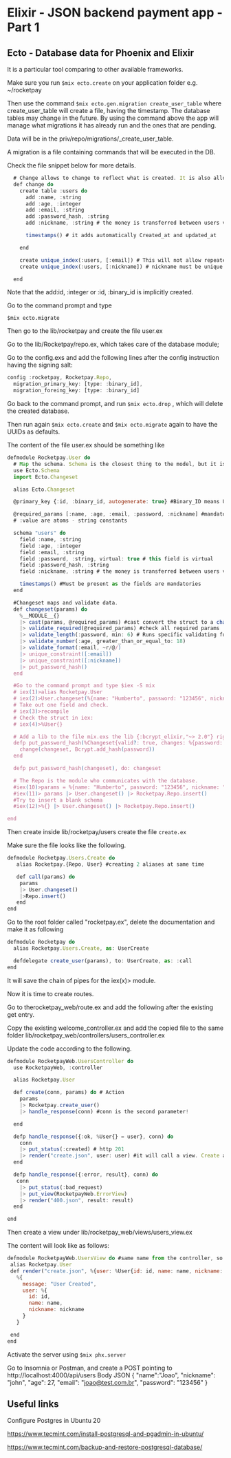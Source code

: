 # Elixir - JSON backend payment app - Part 1

## Ecto - Database data for Phoenix and Elixir

It is a particular tool comparing to other available frameworks.

Make sure you run `$mix ecto.create` on your application folder e.g. ~/rocketpay

Then use the command `$mix ecto.gen.migration create_user_table` where create_user_table will create a file, having the timestamp. The database tables may change in the future.
By using the command above the app will manage what migrations it has already run and the ones that are pending.

Data will be in the priv/repo/migrations/<timestamp>_create_user_table.

A migration is a file containing commands that will be executed in the DB.

Check the file snippet below for more details.

```javascript
  # Change allows to change to reflect what is created. It is also allow rollbacks
  def change do
    create table :users do
      add :name, :string
      add :age, :integer
      add :email, :string
      add :password_hash, :string
      add :nickname, :string # the money is transferred between users via nickname

      timestamps() # it adds automatically Created_at and updated_at

    end

    create unique_index(:users, [:email]) # This will not allow repeated emails
    create unique_index(:users, [:nickname]) # nickname must be unique as well.

  end

```
Note that the add:id, :integer or :id, :binary_id is implicitly created.

Go to the command prompt and type

`$mix ecto.migrate`

Then go to the lib/rocketpay and create the file user.ex

Go to the lib/Rocketpay/repo.ex, which takes care of the database module;

Go to the config.exs and add the following lines after the config instruction having the signing salt:

```javascript
config :rocketpay, Rocketpay.Repo,
  migration_primary_key: [type: :binary_id],
  migration_foreing_key: [type: :binary_id]
```

Go back to the command prompt, and run `$mix ecto.drop` , which will delete the created database.

Then run again `$mix ecto.create` and `$mix ecto.migrate` again to have the UUIDs as defaults.

The content of the file user.ex should be something like
```javascript
defmodule Rocketpay.User do
  # Map the schema. Schema is the closest thing to the model, but it is only data mapping here.any()
  use Ecto.Schema
  import Ecto.Changeset

  alias Ecto.Changeset

  @primary_key {:id, :binary_id, autogenerate: true} #Binary_ID means UUID.

  @required_params [:name, :age, :email, :password, :nickname] #mandatory fields
  # :value are atoms - string constants

  schema "users" do
    field :name, :string
    field :age, :integer
    field :email, :string
    field :password, :string, virtual: true # this field is virtual
    field :password_hash, :string
    field :nickname, :string # the money is transferred between users via nickname

    timestamps() #Must be present as the fields are mandatories
  end

  #Changeset maps and validate data.
  def changeset(params) do
    %__MODULE__{}
    |> cast(params, @required_params) #cast convert the struct to a changeset (check with IO.Inspect())
    |> validate_required(@required_params) #check all required params
    |> validate_length(:password, min: 6) # Runs specific validating functions
    |> validate_number(:age, greater_than_or_equal_to: 18)
    |> validate_format(:email, ~r/@/)
    |> unique_constraint([:email])
    |> unique_constraint([:nickname])
    |> put_password_hash()
  end

  #Go to the command prompt and type $iex -S mix
  # iex(1)>alias Rocketpay.User
  # iex(2)>User.changeset(%{name: "Humberto", password: "123456", nickname: "beto", age: 41, email: "humberto@ited.com.br"})
  # Take out one field and check.
  # iex(3)>recompile
  # Check the struct in iex:
  # iex(4)>%User{}

  # Add a lib to the file mix.exs the lib {:bcrypt_elixir,"~> 2.0"} right after credo
  defp put_password_hash(%Changeset{valid?: true, changes: %{password: password}} = changeset) do
    change(changeset, Bcrypt.add_hash(password))
  end

  defp put_password_hash(changeset), do: changeset

  # The Repo is the module who communicates with the database.
  #iex(10)>params = %{name: "Humberto", password: "123456", nickname: "beto", age: 41, email: "humberto@ited.com.br"}
  #iex(11)> params |> User.changeset() |> Rocketpay.Repo.insert()
  #Try to insert a blank schema
  #iex(12)>%{} |> User.changeset() |> Rocketpay.Repo.insert()

end

```

Then create inside lib/rocketpay/users create the file `create.ex`

Make sure the file looks like the following.

```javascript
defmodule Rocketpay.Users.Create do
   alias Rocketpay.{Repo, User} #creating 2 aliases at same time

   def call(params) do
    params
    |> User.changeset()
    |>Repo.insert()
   end
end

```

Go to the root folder called "rocketpay.ex", delete the documentation and make it as following

```javascript
defmodule Rocketpay do
  alias Rocketpay.Users.Create, as: UserCreate

  defdelegate create_user(params), to: UserCreate, as: :call
end
```

It will save the chain of pipes for the iex(x)> module.

Now it is time to create routes.

Go to therocketpay_web/route.ex and add the following after the existing get entry.

Copy the existing welcome_controller.ex and add the copied file to the same folder 
lib/rocketpay_web/controllers/users_controller.ex

Update the code according to the following.

```javascript
defmodule RocketpayWeb.UsersController do
  use RocketpayWeb, :controller

  alias Rocketpay.User

  def create(conn, params) do # Action
    params
    |> Rocketpay.create_user()
    |> handle_response(conn) #conn is the second parameter!

  end

  defp handle_response({:ok, %User{} = user}, conn) do
    conn
    |> put_status(:created) # http 201
    |> render("create.json", user: user) #it will call a view. Create a view with same name of the controller
  end

  defp handle_response({:error, result}, conn) do
   conn
    |> put_status(:bad_request)
    |> put_view(RocketpayWeb.ErrorView)
    |> render("400.json", result: result)
  end

end
```
 Then create a view under lib/rocketpay_web/views/users_view.ex

 The content will look like as follows:

 ```javascript
 defmodule RocketpayWeb.UsersView do #same name from the controller, so it renders correctly
  alias Rocketpay.User
  def render("create.json", %{user: %User{id: id, name: name, nickname: nickname}}) do
    %{
      message: "User Created",
      user: %{
        id: id,
        name: name,
        nickname: nickname
      }
    }

  end
end
 ```

Activate the server using `$mix phx.server`

Go to Insomnia or Postman, and create a POST pointing to http://localhost:4000/api/users
Body JSON
{
    "name":"Joao",
    "nickname": "john",
    "age": 27,
    "email": "joao@test.com.br",
    "password": "123456"
}







## Useful links

Configure Postgres in Ubuntu 20

https://www.tecmint.com/install-postgresql-and-pgadmin-in-ubuntu/

https://www.tecmint.com/backup-and-restore-postgresql-database/



